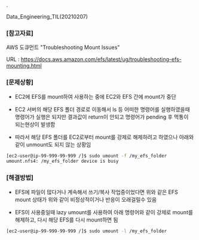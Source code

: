 .

Data_Engineering_TIL(20210207)

### [참고자료]

AWS 도큐먼트 "Troubleshooting Mount Issues"

URL : https://docs.aws.amazon.com/efs/latest/ug/troubleshooting-efs-mounting.html

### [문제상황]

- EC2에 EFS를 mount하여 사용하는 중에 EC2와 EFS 간에 mount가 중단


- EC2 서버의 해당 EFS 폴더 경로로 이동해서 ls 등 어떠한 명령어를 실행하였을때 명령어가 실행은 되지만 결과값이 return이 안되고 명령어가 pending 후 먹통이 되는현상이 발생함


- 따라서 해당 EFS 폴더를 EC2로부터 mount를 강제로 해제하려고 하였으나 아래와 같이 unmount도 되지 않는 상황임

```bash
[ec2-user@ip-99-999-99-999 /]$ sudo umount -f /my_efs_folder
umount.nfs4: /my_efs_folder device is busy
```

### [해결방법]

- EFS에 파일이 많다거나 계속해서 쓰기/복사 작업중이었다면 위와 같은 EFS mount 상태가 위와 같이 비정상적이거나 반응이 오래걸릴수 있음

- EFS이 사용중일때 lazy umount를 사용하여 아래 명령어와 같이 강제로 mount를 해제하고, 다시 해당 EFS를 다시 mount하면 됨

```bash
[ec2-user@ip-99-999-99-999 /]$ sudo umount -l /my_efs_folder
```
